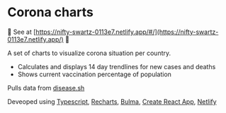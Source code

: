 # Corona charts

🦠 See at [https://nifty-swartz-0113e7.netlify.app/#/](https://nifty-swartz-0113e7.netlify.app/) 🦠

A set of charts to visualize corona situation per country. 
- Calculates and displays 14 day trendlines for new cases and deaths
- Shows current vaccination percentage of population

Pulls data from [disease.sh](https://disease.sh/docs/#/)

Deveoped using [Typescript](https://www.typescriptlang.org), [Recharts](https://recharts.org/en-US/), [Bulma](https://bulma.io), [Create React App](https://github.com/facebook/create-react-app), [Netlify](https://www.netlify.com)
